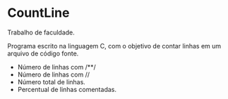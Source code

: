 CountLine
=========

Trabalho de faculdade.

Programa escrito na linguagem C, com o objetivo de contar linhas em um arquivo de código fonte.

- Número de linhas com /**/
- Número de linhas com //
- Número total de linhas.
- Percentual de linhas comentadas.